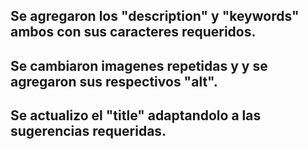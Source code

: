 ## Se agregaron los <meta> "description" y "keywords" ambos con sus caracteres requeridos.
## Se cambiaron imagenes repetidas y y se agregaron sus respectivos "alt".
## Se actualizo el "title" adaptandolo a las sugerencias requeridas.

